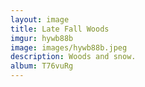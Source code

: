 ```yaml
---
layout: image
title: Late Fall Woods
imgur: hywb88b
image: images/hywb88b.jpeg
description: Woods and snow.
album: T76vuRg
---
```


